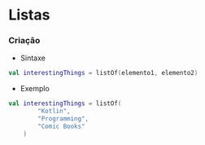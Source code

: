# Listas

### Criação
* Sintaxe
```kotlin
val interestingThings = listOf(elemento1, elemento2)
```

* Exemplo
```kotlin
val interestingThings = listOf(
        "Kotlin",
        "Programming",
        "Comic Books"
    )
```